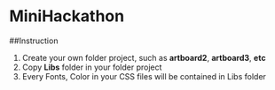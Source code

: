 # MiniHackathon

##Instruction
1. Create your own folder project, such as **artboard2**, **artboard3**, **etc**
2. Copy **Libs** folder in your folder project
3. Every Fonts, Color in your CSS files will be contained in Libs folder

